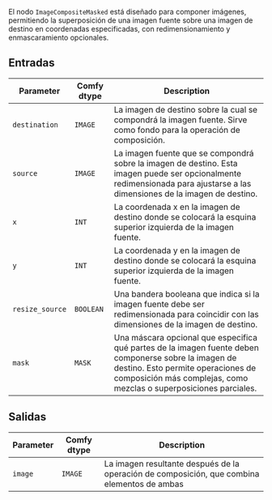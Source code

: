 El nodo `ImageCompositeMasked` está diseñado para componer imágenes, permitiendo la superposición de una imagen fuente sobre una imagen de destino en coordenadas especificadas, con redimensionamiento y enmascaramiento opcionales.

## Entradas

| Parameter | Comfy dtype | Description |
|-----------|-------------|-------------|
| `destination` | `IMAGE` | La imagen de destino sobre la cual se compondrá la imagen fuente. Sirve como fondo para la operación de composición. |
| `source` | `IMAGE` | La imagen fuente que se compondrá sobre la imagen de destino. Esta imagen puede ser opcionalmente redimensionada para ajustarse a las dimensiones de la imagen de destino. |
| `x` | `INT` | La coordenada x en la imagen de destino donde se colocará la esquina superior izquierda de la imagen fuente. |
| `y` | `INT` | La coordenada y en la imagen de destino donde se colocará la esquina superior izquierda de la imagen fuente. |
| `resize_source` | `BOOLEAN` | Una bandera booleana que indica si la imagen fuente debe ser redimensionada para coincidir con las dimensiones de la imagen de destino. |
| `mask` | `MASK` | Una máscara opcional que especifica qué partes de la imagen fuente deben componerse sobre la imagen de destino. Esto permite operaciones de composición más complejas, como mezclas o superposiciones parciales. |

## Salidas

| Parameter | Comfy dtype | Description |
|-----------|-------------|-------------|
| `image` | `IMAGE` | La imagen resultante después de la operación de composición, que combina elementos de ambas

